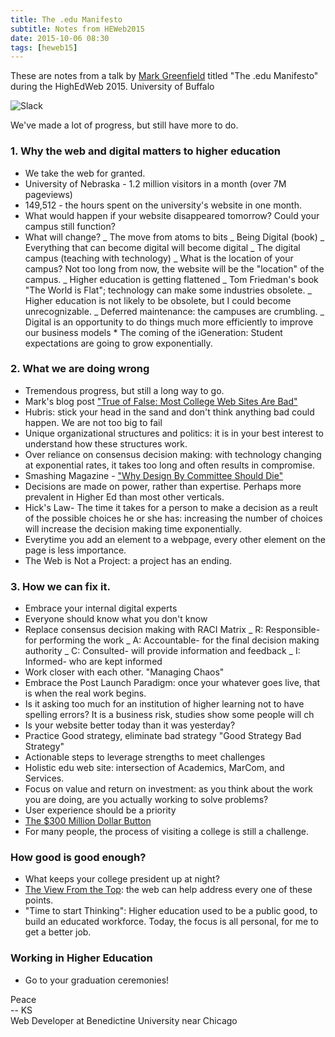 ```yaml
---
title: The .edu Manifesto
subtitle: Notes from HEWeb2015
date: 2015-10-06 08:30
tags: [heweb15]
---
```


These are notes from a talk by [Mark Greenfield](https://twitter.com/markgr) titled "The .edu Manifesto" during the HighEdWeb 2015. University of Buffalo

![Slack](https://s3-us-west-2.amazonaws.com/assets.kshermphoto.com/images/2015/heweb2015-edumanifesto.JPG)

We've made a lot of progress, but still have more to do.

### 1. Why the web and digital matters to higher education

* We take the web for granted.
* University of Nebraska - 1.2 million visitors in a month (over 7M pageviews)
* 149,512 - the hours spent on the university's website in one month.
* What would happen if your website disappeared tomorrow? Could your campus still function?
* What will change? _ The move from atoms to bits _ Being Digital (book) _ Everything that can become digital will become digital _ The digital campus (teaching with technology) _ What is the location of your campus? Not too long from now, the website will be the "location" of the campus. _ Higher education is getting flattened _ Tom Friedman's book "The World is Flat"; technology can make some industries obsolete. _ Higher education is not likely to be obsolete, but I could become unrecognizable. _ Deferred maintenance: the campuses are crumbling. _ Digital is an opportunity to do things much more efficiently to improve our business models \* The coming of the iGeneration: Student expectations are going to grow exponentially.

### 2. What we are doing wrong

* Tremendous progress, but still a long way to go.
* Mark's blog post ["True of False: Most College Web Sites Are Bad"](http://www.markgr.com/most-college-web-sites-are-bad/)
* Hubris: stick your head in the sand and don't think anything bad could happen. We are not too big to fail
* Unique organizational structures and politics: it is in your best interest to understand how these structures work.
* Over reliance on consensus decision making: with technology changing at exponential rates, it takes too long and often results in compromise.
* Smashing Magazine - ["Why Design By Committee Should Die"](http://www.smashingmagazine.com/2010/06/why-design-by-commitee-should-die/)
* Decisions are made on power, rather than expertise. Perhaps more prevalent in Higher Ed than most other verticals.
* Hick's Law- The time it takes for a person to make a decision as a reult of the possible choices he or she has: increasing the number of choices will increase the decision making time exponentially.
* Everytime you add an element to a webpage, every other element on the page is less importance.
* The Web is Not a Project: a project has an ending.

### 3. How we can fix it.

* Embrace your internal digital experts
* Everyone should know what you don't know
* Replace consensus decision making with RACI Matrix _ R: Responsible- for performing the work _ A: Accountable- for the final decision making authority _ C: Consulted- will provide information and feedback _ I: Informed- who are kept informed
* Work closer with each other. "Managing Chaos"
* Embrace the Post Launch Paradigm: once your whatever goes live, that is when the real work begins.
* Is it asking too much for an institution of higher learning not to have spelling errors? It is a business risk, studies show some people will ch
* Is your website better today than it was yesterday?
* Practice Good strategy, eliminate bad strategy "Good Strategy Bad Strategy"
* Actionable steps to leverage strengths to meet challenges
* Holistic edu web site: intersection of Academics, MarCom, and Services.
* Focus on value and return on investment: as you think about the work you are doing, are you actually working to solve problems?
* User experience should be a priority
* [The $300 Million Dollar Button](https://www.uie.com/articles/three_hund_million_button)
* For many people, the process of visiting a college is still a challenge.

### How good is good enough?

* What keeps your college president up at night?
* [The View From the Top](http://www.maguireassoc.com/wp-content/uploads/2015/08/2015-PresidentsReport_Chron-Maguire-2.pdf): the web can help address every one of these points.
* "Time to start Thinking": Higher education used to be a public good, to build an educated workforce. Today, the focus is all personal, for me to get a better job.

### Working in Higher Education

* Go to your graduation ceremonies!

Peace<br>-- KS<br>Web Developer at Benedictine University near Chicago

